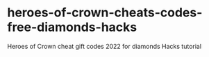 # heroes-of-crown-cheats-codes-free-diamonds-hacks
Heroes of Crown cheat gift codes 2022 for diamonds Hacks tutorial
